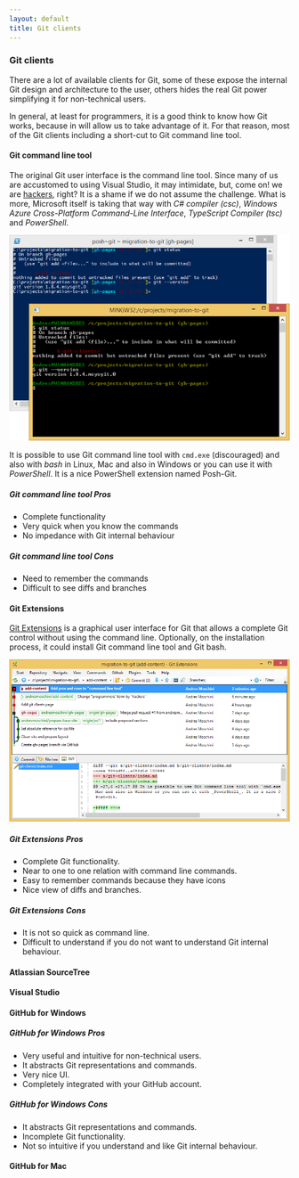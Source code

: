 ```yaml
---
layout: default
title: Git clients
---
```


### Git clients

There are a lot of available clients for Git, some of these expose the internal Git design and 
architecture to the user, others hides the real Git power simplifying it for non-technical 
users. 

In general, at least for programmers, it is a good think to know how Git works, because in will
allow us to take advantage of it. For that reason, most of the Git clients including a short-cut 
to Git command line tool.

#### Git command line tool

The original Git user interface is the command line tool. Since many of us are accustomed to using 
Visual Studio, it may intimidate, but, come on! we are 
[hackers](http://tools.ietf.org/html/rfc1392#page-21), right? It is a shame if we do not assume 
the challenge. What is more, Microsoft itself is taking that way with _C# compiler (csc)_, _Windows 
Azure Cross-Platform Command-Line Interface_, _TypeScript Compiler (tsc)_ and _PowerShell_.

![Posh-Git over PowerShell and Git bash](git-commandline.png)

It is possible to use Git command line tool with `cmd.exe` (discouraged) and also with _bash_ in Linux, 
Mac and also in Windows or you can use it with _PowerShell_. It is a nice PowerShell extension named 
Posh-Git.

##### Git command line tool Pros

* Complete functionality
* Very quick when you know the commands
* No impedance with Git internal behaviour

##### Git command line tool Cons

* Need to remember the commands
* Difficult to see diffs and branches

#### Git Extensions

[Git Extensions](https://code.google.com/p/gitextensions/) is a graphical user 
interface for Git that allows a complete Git control without using the command 
line. Optionally, on the installation process, it could install Git command 
line tool and Git bash.

![Git Extensions](git-extensions.png)

##### Git Extensions Pros

* Complete Git functionality.
* Near to one to one relation with command line commands.
* Easy to remember commands because they have icons
* Nice view of diffs and branches.

##### Git Extensions Cons

* It is not so quick as command line.
* Difficult to understand if you do not want to understand Git internal behaviour.

#### Atlassian SourceTree

#### Visual Studio

#### GitHub for Windows

##### GitHub for Windows Pros

* Very useful and intuitive for non-technical users. 
* It abstracts Git representations and commands.
* Very nice UI.
* Completely integrated with your GitHub account.

##### GitHub for Windows Cons

* It abstracts Git representations and commands.
* Incomplete Git functionality.
* Not so intuitive if you understand and like Git internal behaviour.

#### GitHub for Mac

